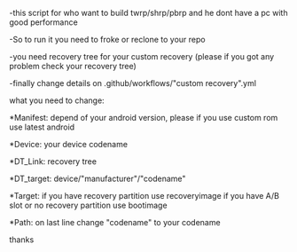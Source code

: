 -this script for who want to build twrp/shrp/pbrp and he dont have a pc with good performance 

-So to run it you need to froke or reclone to your repo

-you need recovery tree for your custom recovery (please if you got any problem check your recovery tree)

-finally change details on .github/workflows/"custom recovery".yml

what you need to change:

*Manifest: depend of your android version, please if you use custom rom use latest android

*Device: your device codename

*DT_Link: recovery tree

*DT_target: device/"manufacturer"/"codename"

*Target: if you have recovery partition use recoveryimage if you have A/B slot or no recovery partition use bootimage

*Path: on last line change "codename" to your codename

thanks
